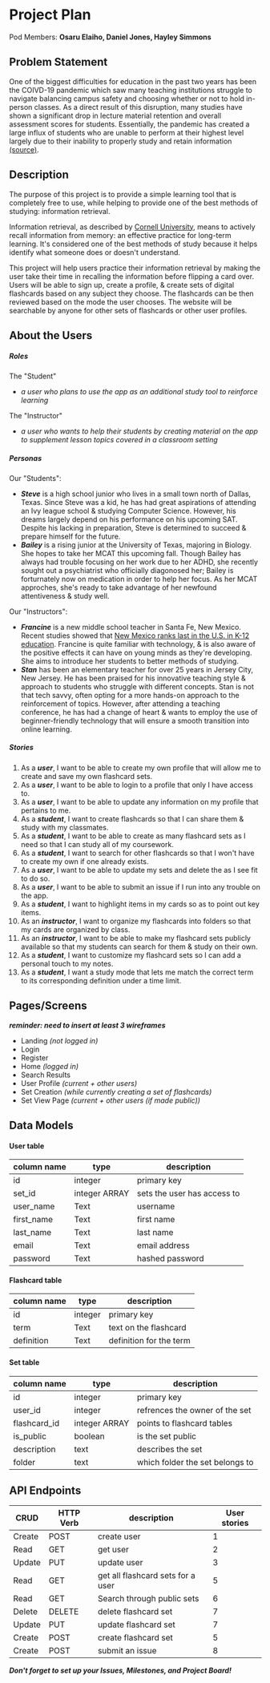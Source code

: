 # **Project Plan**

Pod Members: **Osaru Elaiho, Daniel Jones, Hayley Simmons**


## **Problem Statement**
One of the biggest difficulties for education in the past two years has been the COIVD-19 pandemic which saw many teaching institutions struggle to navigate balancing campus safety and choosing whether or not to hold in-person classes. As a direct result of this disruption, many studies have shown a significant drop in lecture material retention and overall assessment scores for students. Essentially, the pandemic has created a large influx of students who are unable to perform at their highest level largely due to their inability to properly study and retain information [(source)](https://www.washingtonpost.com/lifestyle/2019/04/15/many-students-dont-know-how-study-heres-how-parents-can-help/).

## **Description**
The purpose of this project is to provide a simple learning tool that is completely free to use, while helping to provide one of the best methods of studying: information retrieval.

Information retrieval, as described by [Cornell University](https://lsc.cornell.edu/how-to-study/studying-for-and-taking-exams/effective-study-strategies/), means to actively recall information from memory: an effective practice for long-term learning. It's considered one of the best methods of study because it helps identify what someone does or doesn't understand.

This project will help users practice their information retrieval by making the user take their time in recalling the information before flipping a card over. Users will be able to sign up, create a profile, & create sets of digital flashcards based on any subject they choose. The flashcards can be then reviewed based on the mode the user chooses. The website will be searchable by anyone for other sets of flashcards or other user profiles.


## **About the Users**
##### Roles
The "Student" 
  * *a user who plans to use the app as an additional study tool to reinforce learning*

The "Instructor"
  * *a user who wants to help their students by creating material on the app to supplement lesson topics covered in a classroom setting*

##### Personas
Our "Students":
  * ***Steve*** is a high school junior who lives in a small town north of Dallas, Texas. Since Steve was a kid, he has had great aspirations of attending an Ivy league school & studying Computer Science. However, his dreams largely depend on his performance on his upcoming SAT. Despite his lacking in preparation, Steve is determined to succeed & prepare himself for the future.
  * ***Bailey*** is a rising junior at the University of Texas, majoring in Biology. She hopes to take her MCAT this upcoming fall. Though Bailey has always had trouble focusing on her work due to her ADHD, she recently sought out a psychiatrist who officially diagonosed her; Bailey is forturnately now on medication in order to help her focus. As her MCAT approches, she's ready to take advantage of her newfound attentiveness & study well.

Our "Instructors":
  * ***Francine*** is a new middle school teacher in Santa Fe, New Mexico. Recent studies showed that [New Mexico ranks last in the U.S. in K-12 education](https://www.usnews.com/news/best-states/rankings/education/prek-12). Francine is quite familiar with technology, & is also aware of the positive effects it can have on young minds as they're developing. She aims to introduce her students to better methods of studying.
  * ***Stan*** has been an elementary teacher for over 25 years in Jersey City, New Jersey. He has been praised for his innovative teaching style & approach to students who struggle with different concepts. Stan is not that tech savvy, often opting for a more hands-on approach to the reinforcement of topics. However, after attending a teaching conference, he has had a change of heart & wants to employ the use of beginner-friendly technology that will ensure a smooth transition into online learning.


##### Stories
   1. As a ***user***, I want to be able to create my own profile that will allow me to create and save my own flashcard sets.
   2. As a ***user***, I want to be able to login to a profile that only I have access to.
   3. As a ***user***, I want to be able to update any information on my profile that pertains to me.
   4. As a ***student***, I want to create flashcards so that I can share them & study with my classmates.
   5. As a ***student***, I want to be able to create as many flashcard sets as I need so that I can study all of my coursework.
   10. As a ***student***, I want to search for other flashcards so that I won't have to create my own if one already exists.
   11. As a ***user***, I want to be able to update my sets and delete the as I see fit to do so.
   12. As a ***user***, I want to be able to submit an issue if I run into any trouble on the app.
   13. As a ***student***, I want to highlight items in my cards so as to point out key items. 
   14. As an ***instructor***, I want to organize my flashcards into folders so that my cards are organized by class.
   15. As an ***instructor***, I want to be able to make my flashcard sets publicly available so that my students can search for them & study on their own.
   16. As a ***student***, I want to customize my flashcard sets so I can add a personal touch to my notes.
   17. As a ***student***, I want a study mode that lets me match the correct term to its corresponding definition under a time limit.

## **Pages/Screens**
***reminder: need to insert at least 3 wireframes***
* Landing *(not logged in)*
* Login
* Register
* Home *(logged in)*
* Search Results
* User Profile *(current + other users)*
* Set Creation *(while currently creating a set of flashcards)*
* Set View Page *(current + other users (if made public))*


## **Data Models**
#### User table
| column name     | type          | description                       |
| ---             | ----          | ---                               |
| id              | integer       | primary key                       |
| set_id          | integer ARRAY | sets the user has access to       |
| user_name       | Text          | username                          |
| first_name      | Text          | first name                        |
| last_name       | Text          | last name                         |
| email           | Text          | email address                     |
| password        | Text          | hashed password                   |

#### Flashcard table
| column name | type    | description             |
| ---         | ----    | ---                     |
| id          | integer | primary key             |
| term        | Text    | text on the flashcard   |
| definition  | Text    | definition for the term |

#### Set table
| column name   | type          | description                     |
| ---           | ----          | ---                             |
| id            | integer       | primary key                     |
| user_id       | integer       | refrences the owner of the set  |
| flashcard_id  | integer ARRAY | points to flashcard tables      |
| is_public     | boolean       | is the set public               |
| description   | text          | describes the set               |
| folder        | text          | which folder the set belongs to |


## **API Endpoints**
| CRUD        | HTTP Verb     | description                       | User stories |
| ---         | ----          | ---                               | ---          |
| Create      | POST          | create user                       | 1            |
| Read        | GET           | get user                          | 2            |
| Update      | PUT           | update user                       | 3            |
| Read        | GET           | get all flashcard sets for a user | 5            |
| Read        | GET           | Search through public sets        | 6            |
| Delete      | DELETE        | delete flashcard set              | 7            |
| Update      | PUT           | update flashcard set              | 7            |
| Create      | POST          | create flashcard set              | 5            |
| Create      | POST          | submit an issue                   | 8            |


***Don't forget to set up your Issues, Milestones, and Project Board!***

